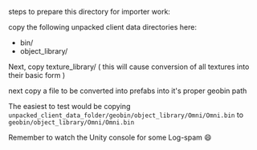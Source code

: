 
steps to prepare this directory for importer work:

copy the following unpacked client data directories here:

* bin/
* object_library/

Next, copy texture_library/  ( this will cause conversion of all textures into their basic form )

next copy a file to be converted into prefabs into it's proper geobin path

The easiest to test would be copying `unpacked_client_data_folder/geobin/object_library/Omni/Omni.bin` to `geobin/object_library/Omni/Omni.bin` 

Remember to watch the Unity console for some Log-spam :smile:
